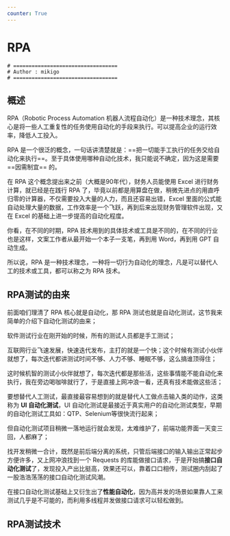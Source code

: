 ```yaml
---
counter: True
---
```



# RPA

```shell
# ==================================
# Author : mikigo
# ==================================
```

## 概述

RPA（Robotic Process Automation 机器人流程自动化）是一种技术理念，其核心是将一些人工重复性的任务使用自动化的手段来执行。可以提高企业的运行效率，降低人工投入。

RPA 是一个很泛的概念，一句话讲清楚就是：==把一切能手工执行的任务交给自动化来执行==。至于具体使用哪种自动化技术，我只能说不确定，因为这是需要 ==因需制宜== 的。

在 RPA 这个概念提出来之前（大概是90年代），财务人员能使用 Excel 进行财务计算，就已经是在践行 RPA 了，毕竟以前都是用算盘在做，稍微先进点的用直呼归零的计算器，不仅需要投入大量的人力，而且还容易出错，Excel 里面的公式能自动处理大量的数据，工作效率是一个飞跃，再到后来出现财务管理软件出现，又在 Excel 的基础上进一步提高的自动化程度。

你看，在不同的时期，RPA 技术用到的具体技术或工具是不同的，在不同的行业也是这样，文案工作者从最开始一个本子一支笔，再到用 Word，再到用 GPT 自动生成。

所以说，RPA 是一种技术理念，一种将一切行为自动化的理念，凡是可以替代人工的技术或工具，都可以称之为 RPA 技术。

## RPA测试的由来

前面咱们理清了 RPA 核心就是自动化，那 RPA 测试也就是自动化测试，这节我来简单的介绍下自动化测试的由来；

软件测试行业在刚开始的时候，所有的测试人员都是手工测试；

互联网行业飞速发展，快速迭代发布，主打的就是一个快；这个时候有测试小伙伴就想了，每次迭代都讲测试时间不够、人力不够、睡眠不够，这么搞谁顶得住；

这时候机智的测试小伙伴就想了，每次迭代都是那些活，这些事情能不能自动化来执行，我在旁边喝咖啡就行了，于是直接上网冲浪一看，还真有技术能做这些活；

要想替代人工测试，最直接最容易想到的就是替代人工做点击输入类的动作，这类称为 **UI 自动化测试**，UI 自动化测试是最接近于真实用户的自动化测试类型，早期的自动化测试工具如：QTP、Selenium等很快流行起来；

但自动化测试项目稍微一落地运行就会发现，太难维护了，前端功能界面一天变三回，人都麻了；

找开发稍微一合计，既然是前后端分离的系统，只管后端接口的输入输出正常起步方便许多，又上网冲浪找到一个 Requests 的库能做接口请求，于是开始搞**接口自动化测试**了，发现投入产出比挺高，效果还可以，靠着口口相传，测试圈内刮起了一股浩浩荡荡的接口自动化测试风潮。

在接口自动化测试基础上又衍生出了**性能自动化**，因为高并发的场景如果靠人工来测试几乎是不可能的，而利用多线程并发做接口请求可以轻松做到。

## RPA测试技术





